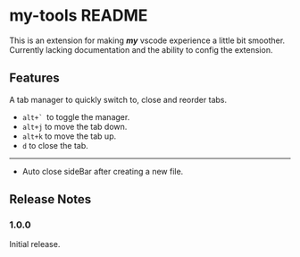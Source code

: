 # my-tools README

This is an extension for making ***my*** vscode experience a little bit smoother. Currently lacking documentation and the ability to config the extension.

## Features

A tab manager to quickly switch to, close and reorder tabs.
* ``alt+` ``to toggle the manager.
* `alt+j` to move the tab down.
* `alt+k` to move the tab up.
* `d` to close the tab.
---
* Auto close sideBar after creating a new file.

## Release Notes

### 1.0.0

Initial release.
